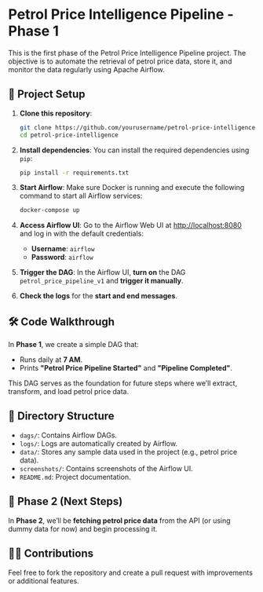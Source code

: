 # Petrol Price Intelligence Pipeline - Phase 1

This is the first phase of the Petrol Price Intelligence Pipeline project. The objective is to automate the retrieval of petrol price data, store it, and monitor the data regularly using Apache Airflow.

## 🚀 Project Setup

1. **Clone this repository**:
    ```bash
    git clone https://github.com/yourusername/petrol-price-intelligence.git
    cd petrol-price-intelligence
    ```

2. **Install dependencies**:
    You can install the required dependencies using `pip`:
    ```bash
    pip install -r requirements.txt
    ```

3. **Start Airflow**:
    Make sure Docker is running and execute the following command to start all Airflow services:
    ```bash
    docker-compose up
    ```

4. **Access Airflow UI**:
    Go to the Airflow Web UI at [http://localhost:8080](http://localhost:8080) and log in with the default credentials:
    - **Username**: `airflow`
    - **Password**: `airflow`

5. **Trigger the DAG**:
    In the Airflow UI, **turn on** the DAG `petrol_price_pipeline_v1` and **trigger it manually**.

6. **Check the logs** for the **start and end messages**.

## 🛠 **Code Walkthrough**

In **Phase 1**, we create a simple DAG that:
- Runs daily at **7 AM**.
- Prints **"Petrol Price Pipeline Started"** and **"Pipeline Completed"**.

This DAG serves as the foundation for future steps where we’ll extract, transform, and load petrol price data.

## 📁 Directory Structure

- `dags/`: Contains Airflow DAGs.
- `logs/`: Logs are automatically created by Airflow.
- `data/`: Stores any sample data used in the project (e.g., petrol price data).
- `screenshots/`: Contains screenshots of the Airflow UI.
- `README.md`: Project documentation.

## 📝 **Phase 2 (Next Steps)**

In **Phase 2**, we’ll be **fetching petrol price data** from the API (or using dummy data for now) and begin processing it.

## 🧑‍💻 **Contributions**

Feel free to fork the repository and create a pull request with improvements or additional features.
